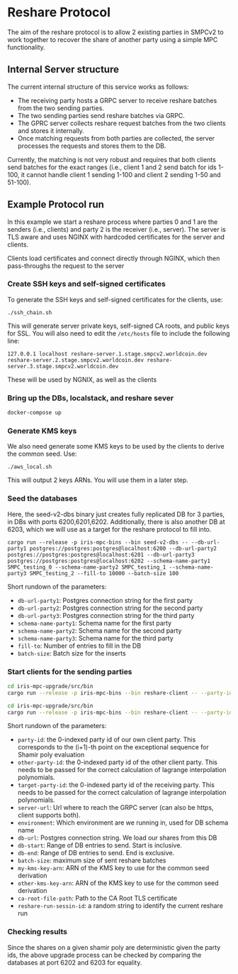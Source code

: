 # Reshare Protocol

The aim of the reshare protocol is to allow 2 existing parties in SMPCv2 to work together to recover the share of another party using a simple MPC functionality.

## Internal Server structure

The current internal structure of this service works as follows:

* The receiving party hosts a GRPC server to receive reshare batches from the two sending parties.
* The two sending parties send reshare batches via GRPC.
* The GPRC server collects reshare request batches from the two clients and stores it internally.
* Once matching requests from both parties are collected, the server processes the requests and stores them to the DB.

Currently, the matching is not very robust and requires that both clients send batches for the exact ranges (i.e., client 1 and 2 send batch for ids 1-100, it cannot handle client 1 sending 1-100 and client 2 sending 1-50 and 51-100).

## Example Protocol run

In this example we start a reshare process where parties 0 and 1 are the senders (i.e., clients) and party 2 is the receiver (i.e., server).
The server is TLS aware and uses NGINX with hardcoded certificates for the server and clients.

Clients load certificates and connect directly through NGINX, which then pass-throughs the request to the server

### Create SSH keys and self-signed certificates

To generate the SSH keys and self-signed certificates for the clients, use:

```shell
./ssh_chain.sh
```

This will generate server private keys, self-signed CA roots, and public keys for SSL.
You will also need to edit the `/etc/hosts` file to include the following line:

```shell
127.0.0.1 localhost reshare-server.1.stage.smpcv2.worldcoin.dev reshare-server.2.stage.smpcv2.worldcoin.dev reshare-server.3.stage.smpcv2.worldcoin.dev
```

These will be used by NGNIX, as well as the clients

### Bring up the DBs, localstack, and reshare sever

```bash
docker-compose up
```

### Generate KMS keys

We also need generate some KMS keys to be used by the clients to derive the common seed. Use:

```shell
./aws_local.sh
```

This will output 2 keys ARNs. You will use them in a later step.

### Seed the databases

Here, the seed-v2-dbs binary just creates fully replicated DB for 3 parties, in DBs with ports 6200,6201,6202. Additionally, there is also another DB at 6203, which we will use as a target for the reshare protocol to fill into.

```shell
cargo run --release -p iris-mpc-bins --bin seed-v2-dbs -- --db-url-party1 postgres://postgres:postgres@localhost:6200 --db-url-party2 postgres://postgres:postgres@localhost:6201 --db-url-party3 postgres://postgres:postgres@localhost:6202 --schema-name-party1 SMPC_testing_0 --schema-name-party2 SMPC_testing_1 --schema-name-party3 SMPC_testing_2 --fill-to 10000 --batch-size 100
```

Short rundown of the parameters:

* `db-url-party1`: Postgres connection string for the first party
* `db-url-party2`: Postgres connection string for the second party
* `db-url-party3`: Postgres connection string for the third party
* `schema-name-party1`: Schema name for the first party
* `schema-name-party2`: Schema name for the second party
* `schema-name-party3`: Schema name for the third party
* `fill-to`: Number of entries to fill in the DB
* `batch-size`: Batch size for the inserts

### Start clients for the sending parties

```bash
cd iris-mpc-upgrade/src/bin
cargo run --release -p iris-mpc-bins --bin reshare-client -- --party-id 0 --other-party-id 1 --target-party-id 2 --server-url https://upgrade-left.1.smpcv2.stage.worldcoin.dev:6443 --environment testing --db-url postgres://postgres:postgres@localhost:6200 --db-start 1 --db-end 10001 --batch-size 100 --my-kms-key-arn <kms_key_arn-1> --other-kms-key-arn <kms_key_arn-2> --reshare-run-session-id test --ca-root-file-path nginx/cert/ca.txt
```

```bash
cd iris-mpc-upgrade/src/bin
cargo run --release -p iris-mpc-bins --bin reshare-client -- --party-id 1 --other-party-id 0 --target-party-id 2 --server-url https://upgrade-left.2.smpcv2.stage.worldcoin.dev:6443 --environment testing --db-url postgres://postgres:postgres@localhost:6200 --db-start 1 --db-end 10001 --batch-size 100 --my-kms-key-arn <kms_key_arn-1> --other-kms-key-arn <kms_key_arn-2> --reshare-run-session-id test --ca-root-file-path nginx/cert/ca.txt
```

Short rundown of the parameters:

* `party-id`: the 0-indexed party id of our own client party. This corresponds to the (i+1)-th point on the exceptional sequence for Shamir poly evaluation
* `other-party-id`: the 0-indexed party id of the other client party. This needs to be passed for the correct calculation of lagrange interpolation polynomials.
* `target-party-id`: the 0-indexed party id of the receiving party. This needs to be passed for the correct calculation of lagrange interpolation polynomials.
* `server-url`: Url where to reach the GRPC server (can also be https, client supports both).
* `environment`: Which environment are we running in, used for DB schema name
* `db-url`: Postgres connection string. We load our shares from this DB
* `db-start`: Range of DB entries to send. Start is inclusive.
* `db-end`: Range of DB entries to send. End is exclusive.
* `batch-size`: maximum size of sent reshare batches
* `my-kms-key-arn`: ARN of the KMS key to use for the common seed derivation
* `other-kms-key-arn`: ARN of the KMS key to use for the common seed derivation
* `ca-root-file-path`: Path to the CA Root TLS certificate
* `reshare-run-sessin-id`: a random string to identify the current reshare run

### Checking results

Since the shares on a given shamir poly are deterministic given the party ids, the above upgrade process can be checked by comparing the databases at port 6202 and 6203 for equality.
